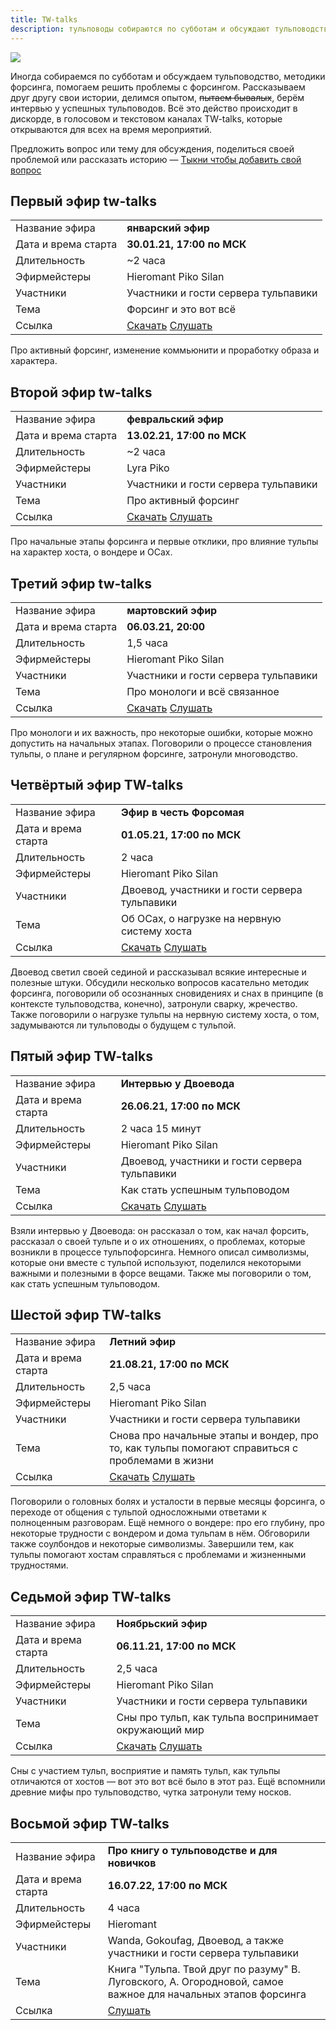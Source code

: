 ```yaml
---
title: TW-talks
description: тульповоды собираются по субботам и обсуждают тульповодство, методики форсинга, помогают решить проблемы с форсингом. Рассказываем истории, делимся опытом, пытаем бывалых, берём интервью у успешных тульповодов. Всё это действо происходит в дискорде, в голосовом и текстовом каналах TW-talks, которые открываются для всех на время мероприятий.
---
```

![](twtalks.png)

Иногда собираемся по субботам и обсуждаем тульповодство, методики форсинга, помогаем решить проблемы с форсингом. Рассказываем друг другу свои истории, делимся опытом, ~~пытаем бывалых~~, берём интервью у успешных тульповодов. Всё это действо происходит в дискорде, в голосовом и текстовом каналах TW-talks, которые открываются для всех на время мероприятий.

Предложить вопрос или тему для обсуждения, поделиться своей проблемой или рассказать историю — [Тыкни чтобы добавить свой вопрос](https://forms.gle/84Hd3t31TvwTv83V9)

##   Первый эфир tw-talks 
|||
|---|---|
| Название эфира | **январский эфир**  |
|Дата и врема старта | **30.01.21, 17:00 по МСК** |
|Длительность        | ~2 часа |
|Эфирмейстеры         | Hieromant Piko Silan |
|Участники                  | Участники и гости сервера тульпавики |
|Тема                | Форсинг и это вот всё |
|Ссылка              | [Скачать](https://disk.yandex.ru/d/dOujxUd9OjywbA) [Слушать](https://scaledteam.ru/tulpawiki-radio/2021_01_30%20Первый%20эфир%20tw-talks.webm) |

Про активный форсинг, изменение коммьюнити и проработку образа и характера.

##   Второй эфир tw-talks 

|||
|---|---|
| Название эфира | **февральский эфир**  |
|Дата и врема старта | **13.02.21, 17:00 по МСК** |
|Длительность        | ~2 часа |
|Эфирмейстеры         | Lyra Piko |
|Участники                  | Участники и гости сервера тульпавики |
|Тема                | Про активный форсинг |
|Ссылка              | [Скачать](https://disk.yandex.ru/d/xUtz8B17nncKxg) [Слушать](https://scaledteam.ru/tulpawiki-radio/2021_02_13%20Второй%20эфир%20tw-talks.webm) |

Про начальные этапы форсинга и первые отклики, про влияние тульпы на характер хоста, о вондере и ОСах.

##   Третий эфир tw-talks 

|||
|---|---|
| Название эфира | **мартовский эфир**  |
|Дата и врема старта | **06.03.21, 20:00** |
|Длительность        | 1,5 часа |
|Эфирмейстеры         | Hieromant Piko Silan|
|Участники                  | Участники и гости сервера тульпавики |
|Тема                | Про монологи и всё связанное |
|Ссылка              | [Скачать](https://disk.yandex.ru/d/m3vosqdj_0-M0A ) [Слушать](https://scaledteam.ru/tulpawiki-radio/2021_03_06%20Третий%20эфир%20tw-talks.webm) |

Про монологи и их важность, про некоторые ошибки, которые можно допустить на начальных этапах. Поговорили о процессе становления тульпы, о плане и регулярном форсинге, затронули многоводство.

##  Четвёртый эфир TW-talks

|||
|---|---|
| Название эфира | **Эфир в честь Форсомая**  |
|Дата и врема старта | **01.05.21, 17:00 по МСК** |
|Длительность        | 2 часа |
|Эфирмейстеры         | Hieromant Piko Silan |
|Участники                  |Двоевод, участники и гости сервера тульпавики |
|Тема                | Об ОСах, о нагрузке на нервную систему хоста |
|Ссылка              | [Скачать](https://disk.yandex.ru/d/ziDt6fb8nANAoQ) [Слушать](https://scaledteam.ru/tulpawiki-radio/2021_05_01%20Четвёртый%20эфир%20TW-talks.webm) |

Двоевод светил своей сединой и рассказывал всякие интересные и полезные штуки. Обсудили несколько вопросов касательно методик форсинга, поговорили об осознанных сновидениях и снах в принципе (в контексте тульповодства, конечно), затронули сварку, жречество. Также поговорили о нагрузке тульпы на нервную систему хоста, о том, задумываются ли тульповоды о будущем с тульпой.

##  Пятый эфир TW-talks

|||
|---|---|
| Название эфира | **Интервью у Двоевода**  |
|Дата и врема старта | **26.06.21, 17:00 по МСК** |
|Длительность        | 2 часа 15 минут |
|Эфирмейстеры         | Hieromant Piko Silan |
|Участники                  | Двоевод, участники и гости сервера тульпавики |
|Тема                | Как стать успешным тульповодом |
|Ссылка              | [Скачать](https://disk.yandex.ru/d/k7QwxrbF0OxmhA) [Слушать](https://scaledteam.ru/tulpawiki-radio/2021_06_26%20Пятый%20эфир%20TW-talks.webm) |

Взяли интервью у Двоевода: он рассказал о том, как начал форсить, рассказал о своей тульпе и о их отношениях, о проблемах, которые возникли в процессе тульпофорсинга. Немного описал символизмы, которые они вместе с тульпой используют, поделился некоторыми важными и полезными в форсе вещами. Также мы поговорили о том, как стать успешным тульповодом.

##  Шестой эфир TW-talks

|||
|---|---|
| Название эфира | **Летний эфир**  |
|Дата и врема старта | **21.08.21, 17:00 по МСК** |
|Длительность        | 2,5 часа |
|Эфирмейстеры         | Hieromant Piko Silan |
|Участники                  | Участники и гости сервера тульпавики |
|Тема                | Снова про начальные этапы и вондер, про то, как тульпы помогают справиться с проблемами в жизни |
|Ссылка              | [Скачать](https://drive.google.com/file/d/1jKhHF5-PTTOVKIMdaS8FjX3sXTbGRKVR/view?usp=sharing) [Слушать](https://scaledteam.ru/tulpawiki-radio/2021_08_21%20Шестой%20эфир%20TW-talks.webm) |

Поговорили о головных болях и усталости в первые месяцы форсинга, о переходе от общения с тульпой односложными ответами к полноценным разговорам. Ещё немного о вондере: про его глубину, про некоторые трудности с вондером и дома тульпам в нём. Обговорили также соулбондов и некоторые символизмы. Завершили тем, как тульпы помогают хостам справляться с проблемами и жизненными трудностями.

##  Седьмой эфир TW-talks

|||
|---|---|
| Название эфира | **Ноябрьский эфир**  |
|Дата и врема старта | **06.11.21, 17:00 по МСК** |
|Длительность        | 2,5 часа |
|Эфирмейстеры         | Hieromant Piko Silan |
|Участники                  | Участники и гости сервера тульпавики |
|Тема                | Сны про тульп, как тульпа воспринимает окружающий мир |
|Ссылка              | [Скачать](https://disk.yandex.ru/d/DtfrrTRl_lo1Bg) [Слушать](https://scaledteam.ru/tulpawiki-radio/2021_11_06%20Седьмой%20эфир%20TW-talks.webm) |

Сны с участием тульп, восприятие и память тульп, как тульпы отличаются от хостов — вот это вот всё было в этот раз. Ещё вспомнили древние мифы про тульповодство, чутка затронули тему носков.

##  Восьмой эфир TW-talks

|||
|---|---|
| Название эфира | **Про книгу о тульповодстве и для новичков**  |
|Дата и врема старта | **16.07.22, 17:00 по МСК** |
|Длительность        | 4 часа |
|Эфирмейстеры         | Hieromant |
|Участники                  | Wanda, Gokoufag, Двоевод, а также участники и гости сервера тульпавики |
|Тема                | Книга "Тульпа. Твой друг по разуму" В. Луговского, А. Огородновой, самое важное для начальных этапов форсинга |
|Ссылка              | [Слушать](https://www.youtube.com/watch?v=0FL_Q0mDSl0) |
